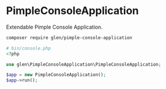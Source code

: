 # PimpleConsoleApplication

Extendable Pimple Console Application.

```bash
composer require glen/pimple-console-application
```

```php
# bin/console.php
<?php

use glen\PimpleConsoleApplication\PimpleConsoleApplication;

$app = new PimpleConsoleApplication();
$app->run();
```